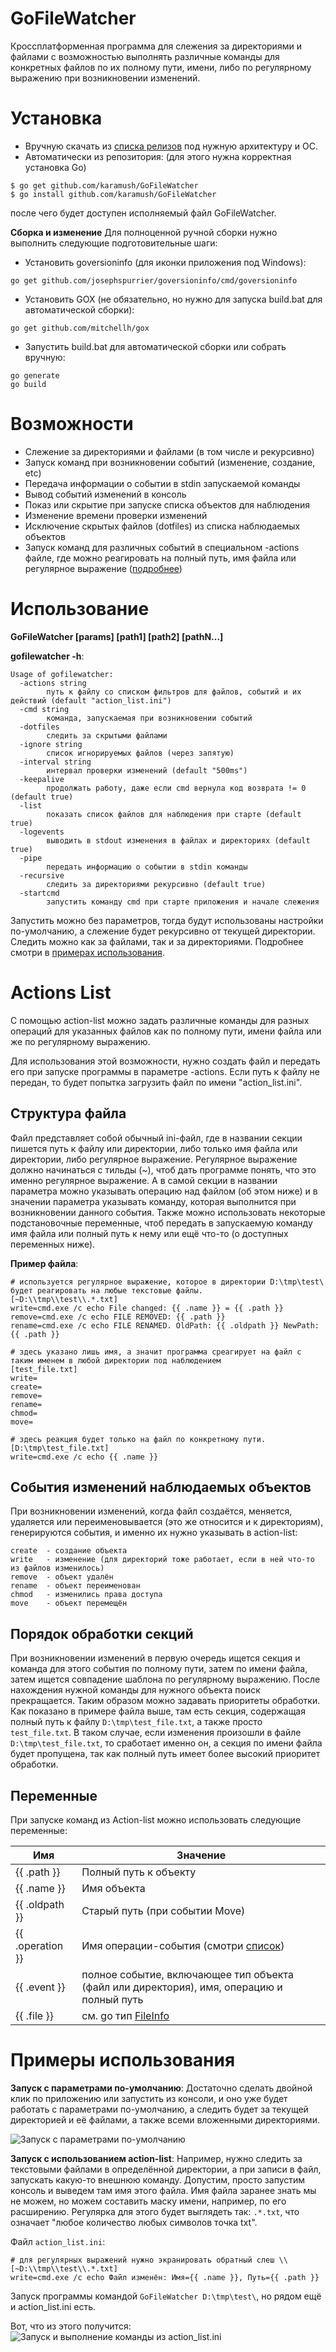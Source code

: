 # GoFileWatcher
Кроссплатформенная программа для слежения за директориями и файлами с возможностью выполнять различные команды для 
конкретных файлов по их полному пути, имени, либо по регулярному выражению при возникновении изменений.

# Установка

* Вручную скачать из [списка релизов](https://github.com/karamush/GoFileWatcher/releases) под нужную архитектуру и ОС.
* Автоматически из репозитория:
(для этого нужна корректная установка Go)
```
$ go get github.com/karamush/GoFileWatcher
$ go install github.com/karamush/GoFileWatcher
```
после чего будет доступен исполняемый файл GoFileWatcher.

**Сборка и изменение**
Для полноценной ручной сборки нужно выполнить следующие подготовительные шаги:
* Установить goversioninfo (для иконки приложения под Windows):
```
go get github.com/josephspurrier/goversioninfo/cmd/goversioninfo
```
* Установить GOX (не обязательно, но нужно для запуска build.bat для автоматической сборки):
```
go get github.com/mitchellh/gox
```
* Запустить build.bat для автоматической сборки или собрать вручную:
```
go generate
go build
```

# Возможности

* Слежение за директориями и файлами (в том числе и рекурсивно)
* Запуск команд при возникновении событий (изменение, создание, etc)
* Передача информации о событии в stdin запускаемой команды
* Вывод событий изменений в консоль
* Показ или скрытие при запуске списка объектов для наблюдения
* Изменение времени проверки изменений
* Исключение скрытых файлов (dotfiles) из списка наблюдаемых объектов
* Запуск команд для различных событий в специальном -actions файле, где можно реагировать на полный путь, имя файла или
регулярное выражение ([подробнее](#Actions-List))
  
# Использование

**GoFileWatcher [params] [path1] [path2] [pathN...]**

**gofilewatcher -h**:
```
Usage of gofilewatcher:
  -actions string
        путь к файлу со списком фильтров для файлов, событий и их действий (default "action_list.ini")
  -cmd string
        команда, запускаемая при возникновении событий
  -dotfiles
        следить за скрытыми файлами
  -ignore string
        список игнорируемых файлов (через запятую)
  -interval string
        интервал проверки изменений (default "500ms")
  -keepalive
        продолжать работу, даже если cmd вернула код возврата != 0 (default true)
  -list
        показать список файлов для наблюдения при старте (default true)
  -logevents
        выводить в stdout изменения в файлах и директориях (default true)
  -pipe
        передать информацию о событии в stdin команды
  -recursive
        следить за директориями рекурсивно (default true)
  -startcmd
        запустить команду cmd при старте приложения и начале слежения
```

Запустить можно без параметров, тогда будут использованы настройки по-умолчанию, а слежение будет рекурсивно от текущей
директории.
Следить можно как за файлами, так и за директориями.
Подробнее смотри в [примерах использования](#Примеры-использования).

# Actions List
С помощью action-list можно задать различные команды для разных операций для указанных файлов как по полному пути, имени
файла или же по регулярному выражению.

Для использования этой возможности, нужно создать файл и передать его при запуске программы в параметре -actions.
Если путь к файлу не передан, то будет попытка загрузить файл по имени "action_list.ini".

## Структура файла
Файл представляет собой обычный ini-файл, где в названии секции пишется путь к файлу или директории, либо только имя файла или 
директории, либо регулярное выражение. Регулярное выражение должно начинаться с тильды (~), чтоб дать программе понять, 
что это именно регулярное выражение. 
А в самой секции в названии параметра можно указывать операцию над файлом (об этом ниже) и в значении параметра указывать
команду, которая выполнится при возникновении данного события. Также можно использовать некоторые подстановочные переменные,
чтоб передать в запускаемую команду имя файла или полный путь к нему или ещё что-то (о доступных переменных ниже). 

**Пример файла**:
```
# используется регулярное выражение, которое в директории D:\tmp\test\ будет реагировать на любые текстовые файлы.
[~D:\\tmp\\test\\.*.txt]
write=cmd.exe /c echo File changed: {{ .name }} = {{ .path }}
remove=cmd.exe /c echo FILE REMOVED: {{ .path }}
rename=cmd.exe /c echo FILE RENAMED. OldPath: {{ .oldpath }} NewPath: {{ .path }}

# здесь указано лишь имя, а значит программа среагирует на файл с таким именем в любой директории под наблюдением
[test_file.txt]
write=
create=
remove=
rename=
chmod=
move=

# здесь реакция будет только на файл по конкретному пути. 
[D:\tmp\test_file.txt]
write=cmd.exe /c echo {{ .name }}
```

## События изменений наблюдаемых объектов
При возникновении изменений, когда файл создаётся, меняется, удаляется или переименовывается (это же относится и к директориям), 
генерируются события, и именно их нужно указывать в action-list:
```
create  - создание объекта
write   - изменение (для директорий тоже работает, если в ней что-то из файлов изменилось)
remove  - объект удалён
rename  - объект переименован
chmod   - изменились права доступа
move    - объект перемещён
```

## Порядок обработки секций

При возникновении изменений в первую очередь ищется секция и команда для этого события по полному пути, затем по имени
файла, затем ищется совпадение шаблона по регулярному выражению.
После нахождения нужной команды для нужного объекта поиск прекращается.
Таким образом можно задавать приоритеты обработки.
Как показано в примере файла выше, там есть секция, содержащая полный путь к файлу `D:\tmp\test_file.txt`, а также просто 
`test_file.txt`. В таком случае, если изменения произошли в файле `D:\tmp\test_file.txt`, то сработает именно он, а секция
по имени файла будет пропущена, так как полный путь имеет более высокий приоритет обработки.

## Переменные
При запуске команд из Action-list можно использовать следующие переменные:

| Имя  | Значение |
| ----------- | -------- |
| {{ .path }}  | Полный путь к объекту  |
| {{ .name }}  | Имя объекта  |
| {{ .oldpath }} | Старый путь (при событии Move) | 
| {{ .operation }} | Имя операции-события (смотри [список](#События-изменений-наблюдаемых-объектов))|
| {{ .event }} | полное событие, включающее тип объекта (файл или директория), имя, операцию и полный путь |
| {{ .file }} | см. go тип [FileInfo](https://godoc.org/github.com/gogf/gf/internal/fileinfo) |

# Примеры использования

**Запуск с параметрами по-умолчанию**:
Достаточно сделать двойной клик по приложению или запустить из консоли, и оно уже будет работать с параметрами 
по-умолчанию, а следить будет за текущей директорией и её файлами, а также всеми вложенными директориями.

![Запуск с параметрами по-умолчанию](resources/doc_img/run_and_change.png?raw=true "Запуск программы и событие изменения файла")

**Запуск с использованием action-list**:
Например, нужно следить за текстовыми файлами в определённой директории, а при записи в файл, запускать какую-то внешнюю
команду. Допустим, просто запустим консоль и выведем там имя этого файла.
Имя файла заранее знать мы не можем, но можем составить маску имени, например, по его расширению. Регулярка для этого 
будет выглядеть так: `.*.txt`, что означает "любое количество любых символов точка txt".

Файл `action_list.ini`:
```
# для регулярных выражений нужно экранировать обратный слеш \\
[~D:\\tmp\\test\\.*.txt]
write=cmd.exe /c echo Файл изменён: Имя={{ .name }}, Путь={{ .path }}
```

Запуск программы командой `GoFileWatcher D:\tmp\test\`, но рядом ещё и action_list.ini есть.

Вот, что из этого получится:
![Запуск и выполнение команды из action_list.ini](resources/doc_img/run_actions.png?raw=true "Запуск и выполнение команды из action_list.ini")
